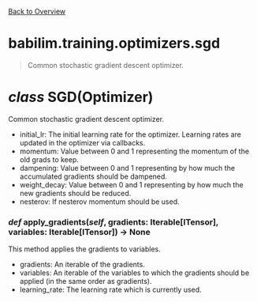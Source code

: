 [Back to Overview](../../../README.md)

# babilim.training.optimizers.sgd

> Common stochastic gradient descent optimizer.

# *class* **SGD**(Optimizer)

Common stochastic gradient descent optimizer.

* initial_lr: The initial learning rate for the optimizer. Learning rates are updated in the optimizer via callbacks.
* momentum: Value between 0 and 1 representing the momentum of the old grads to keep.
* dampening: Value between 0 and 1 representing by how much the accumulated gradients should be dampened.
* weight_decay: Value between 0 and 1 representing by how much the new gradients should be reduced.
* nesterov: If nesterov momentum should be used.


### *def* **apply_gradients**(*self*, gradients: Iterable[ITensor], variables: Iterable[ITensor]) -> None

This method applies the gradients to variables.

* gradients: An iterable of the gradients.
* variables: An iterable of the variables to which the gradients should be applied (in the same order as gradients).
* learning_rate: The learning rate which is currently used.


